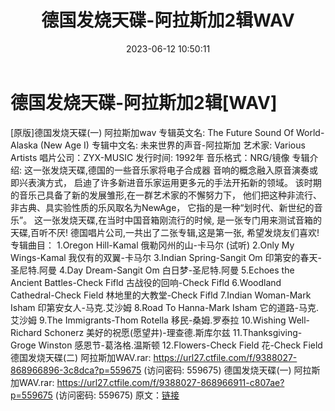 ﻿---
title: 德国发烧天碟-阿拉斯加2辑WAV
date: 2023-06-12 10:50:11
categories: WAV车载音乐、镜像
tags: 华语中文
---
# 德国发烧天碟-阿拉斯加2辑[WAV]

[原版]德国发烧天碟(一) 阿拉斯加wav
专辑英文名: The Future Sound Of World-Alaska (New Age I)
专辑中文名: 未来世界的声音-阿拉斯加
艺术家: Various Artists
唱片公司：ZYX-MUSIC
发行时间: 1992年
音乐格式：NRG/镜像
专辑介绍:
这一张发烧天碟,德国的一些音乐家将电子合成器
音响的概念融入原音演奏或即兴表演方式，
启迪了许多新进音乐家运用更多元的手法开拓新的领域。
该时期的音乐己具备了新的发展雏形,在一群艺术家的不懈努力下，
他们把这种非流行、非古典、具实验性质的乐风取名为NewAge，
它指的是一种“划时代、新世纪的音乐”。
这一张发烧天碟,在当时中国音箱刚流行的时候,
是一张专门用来测试音箱的天碟,百听不厌!
德国唱片公司,一共出了二张专辑,这是第一张,
希望发烧友们喜欢!
专辑曲目：
1.Oregon Hill-Kamal
俄勒冈州的山-卡马尔 (试听)
2.Only My Wings-Kamal
我仅有的双翼-卡马尔
3.Indian Spring-Sangit Om
印第安的春天-圣尼特.阿曼
4.Day Dream-Sangit Om
白日梦-圣尼特.阿曼
5.Echoes the Ancient Battles-Check Fifld
古战役的回响-Check Fifld
6.Woodland Cathedral-Check Field
林地里的大教堂-Check Fifld
7.Indian Woman-Mark Isham
印第安女人-马克.艾沙姆
8.Road To Hanna-Mark Isham
它的道路-马克.艾沙姆
9.The Immigrants-Thom Rotella
移民-桑姆.罗泰拉
10.Wishing Well-Richard Schonerz
美好的祝愿(愿望井)-理查德.斯库尔兹
11.Thanksgiving-Groge Winston
感恩节-葛洛格.温斯顿
12.Flowers-Check Field
花-Check Field
德国发烧天碟(二) 阿拉斯加WAV.rar: https://url27.ctfile.com/f/9388027-868966896-3c8dca?p=559675
(访问密码: 559675)
德国发烧天碟(一) 阿拉斯加WAV.rar: https://url27.ctfile.com/f/9388027-868966911-c807ae?p=559675
(访问密码: 559675)
原文：[链接](https://blog.sina.com.cn/s/blog_1647c7e76010312b4.html)